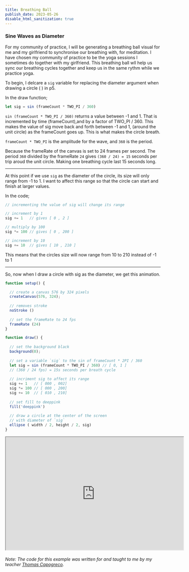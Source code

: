 ```yaml
---
title: Breathing Ball
publish_date: 2023-05-26
disable_html_sanitization: true
---
```

### Sine Waves as Diameter ###

For my community of practice, I will be generating a breathing ball visual for me and my girlfriend to synchronise our breathing with, for meditation. I have chosen my community of practice to be the yoga sessions I sometimes do together with my girlfriend. This breathing ball wll help us sync our breathing cycles together and keep us in the same rythm while we practice yoga. 

To begin, I delcare a `sig` variable for replacing the diameter argument when drawing a circle ( ) in p5. 

In the draw function;
```javascript
let sig = sin (frameCount * TWO_PI / 360)
```

`sin (frameCount * TWO_PI / 360)` returns a value between -1 and 1. That is incremented by time (frameCount),and by a factor of TWO_PI / 360. This makes the value of sig move back and forth between -1 and 1, (around the unit circle) as the frameCount goes up. This is what makes the circle breath. 

`frameCount * TWO_PI` is the amplitude for the wave, and `360` is the period. 

Because the frameRate of the canvas is set to 24 frames per second. The period `360` divided by the frameRate `24` gives `(360 / 24) = 15` seconds per trip aroud the unit circle. Making one breathing cycle last 15 seconds long.

---

At this point if we use `sig` as the diameter of the circle, its size will only range from -1 to 1. I want to affect this range so that the circle can start and finish at larger values. 

In the code;

```javascript
// incrementing the value of sig will change its range

// increment by 1
sig += 1   // gives [ 0 , 2 ]

// multiply by 100
sig *= 100 // gives [ 0 , 200 ]

// increment by 10
sig += 10  // gives [ 10 , 210 ]
```
This means that the circles size will now range from 10 to 210 instead of -1 to 1

---

So, now when I draw a circle with sig as the diameter, we get this animation.

```javascript
function setup() {

  // create a canvas 576 by 324 pixels
  createCanvas(576, 324);
  
  // removes stroke
  noStroke ()
  
  // set the frameRate to 24 fps
  frameRate (24)
}

function draw() {
  
  // set the background black
  background(0);
  
  // set a variable `sig` to the sin of frameCount * 2PI / 360
  let sig = sin (frameCount * TWO_PI / 360) // [ 0, 1 ]
  // (360 / 24 fps) = 15s seconds per breath cycle
  
  // incriment sig to affect its range
  sig += 1   // [ 000 , 002]
  sig *= 100 // [ 000 , 200]
  sig += 10  // [ 010 , 210]
    
  // set fill to deeppink
  fill('deeppink')
  
  // draw a circle at the center of the screen
  // with diameter of `sig`
  ellipse ( width / 2, height / 2, sig)
}
```
<iframe width = 576 height = 366 src="https://editor.p5js.org/Petridistom/full/2w5pFqYp4"></iframe>

###### Note: The code for this example was written for and taught to me by my teacher [Thomas Capogreco](https://thomas.capogre.co/). ######